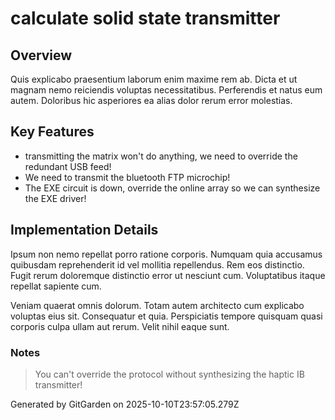 # calculate solid state transmitter

## Overview
Quis explicabo praesentium laborum enim maxime rem ab. Dicta et ut magnam nemo reiciendis voluptas necessitatibus. Perferendis et natus eum autem. Doloribus hic asperiores ea alias dolor rerum error molestias.

## Key Features
- transmitting the matrix won't do anything, we need to override the redundant USB feed!
- We need to transmit the bluetooth FTP microchip!
- The EXE circuit is down, override the online array so we can synthesize the EXE driver!

## Implementation Details
Ipsum non nemo repellat porro ratione corporis. Numquam quia accusamus quibusdam reprehenderit id vel mollitia repellendus. Rem eos distinctio. Fugit rerum doloremque distinctio error ut nesciunt cum. Voluptatibus itaque repellat sapiente cum.
 Veniam quaerat omnis dolorum. Totam autem architecto cum explicabo voluptas eius sit. Consequatur et quia. Perspiciatis tempore quisquam quasi corporis culpa ullam aut rerum. Velit nihil eaque sunt.

### Notes
> You can't override the protocol without synthesizing the haptic IB transmitter!

Generated by GitGarden on 2025-10-10T23:57:05.279Z